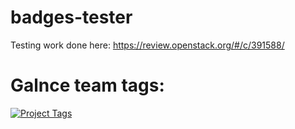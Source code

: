# badges-tester
Testing work done here: https://review.openstack.org/#/c/391588/

# Galnce team tags:

[![Project Tags][project-badges]][project-link]

[project-badges]: http://docs-draft.openstack.org/88/391588/1/check/gate-governance-docs-ubuntu-xenial/3c60c25//doc/build/html/badges/glance.svg
[project-link]: http://governance.openstack.org/reference/projects/glance.html
